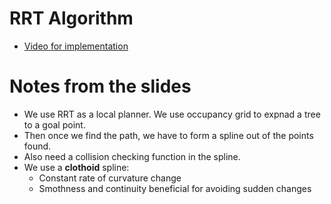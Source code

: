 # RRT Algorithm
- [Video for implementation](https://www.youtube.com/watch?v=OXikozpLFGo)


# Notes from the slides
- We use RRT as a local planner. We use occupancy grid to expnad a tree to a goal point. 
- Then once we find the path, we have to form a spline out of the points found.
- Also need a collision checking function in the spline.
- We use a **clothoid** spline:
	- Constant rate of curvature change
	- Smothness and continuity beneficial for avoiding sudden changes
